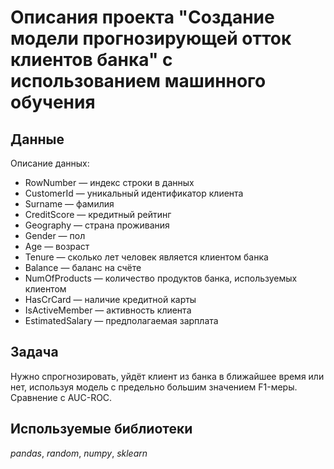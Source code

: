 # Описания проекта "Создание модели прогнозирующей отток клиентов банка" с использованием машинного обучения


## Данные

Описание данных:
- RowNumber — индекс строки в данных
- CustomerId — уникальный идентификатор клиента
- Surname — фамилия
- CreditScore — кредитный рейтинг
- Geography — страна проживания
- Gender — пол
- Age — возраст
- Tenure — сколько лет человек является клиентом банка
- Balance — баланс на счёте
- NumOfProducts — количество продуктов банка, используемых клиентом
- HasCrCard — наличие кредитной карты
- IsActiveMember — активность клиента
- EstimatedSalary — предполагаемая зарплата

## Задача

Нужно спрогнозировать, уйдёт клиент из банка в ближайшее время или нет, используя модель с предельно большим значением F1-меры. Сравнение с AUC-ROC.

## Используемые библиотеки
*pandas*, *random*, *numpy*, *sklearn*

